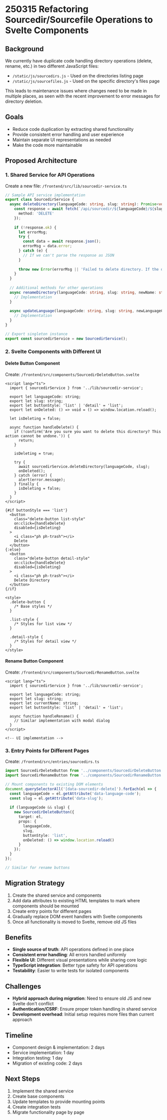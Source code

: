 # 250315 Refactoring Sourcedir/Sourcefile Operations to Svelte Components

## Background
We currently have duplicate code handling directory operations (delete, rename, etc.) in two different JavaScript files:
- `/static/js/sourcedirs.js` - Used on the directories listing page 
- `/static/js/sourcefiles.js` - Used on the specific directory's files page

This leads to maintenance issues where changes need to be made in multiple places, as seen with the recent improvement to error messages for directory deletion.

## Goals
- Reduce code duplication by extracting shared functionality
- Provide consistent error handling and user experience
- Maintain separate UI representations as needed
- Make the code more maintainable

## Proposed Architecture

### 1. Shared Service for API Operations
Create a new file: `/frontend/src/lib/sourcedir-service.ts`

```typescript
// Sample API service implementation
export class SourcedirService {
  async deleteDirectory(languageCode: string, slug: string): Promise<void> {
    const response = await fetch(`/api/sourcedir/${languageCode}/${slug}`, {
      method: 'DELETE'
    });
    
    if (!response.ok) {
      let errorMsg;
      try {
        const data = await response.json();
        errorMsg = data.error;
      } catch (e) {
        // If we can't parse the response as JSON
      }
      
      throw new Error(errorMsg || 'Failed to delete directory. If the directory contains files, you must delete all files first.');
    }
  }
  
  // Additional methods for other operations
  async renameDirectory(languageCode: string, slug: string, newName: string): Promise<{slug: string}> {
    // Implementation
  }
  
  async updateLanguage(languageCode: string, slug: string, newLanguageCode: string): Promise<void> {
    // Implementation
  }
}

// Export singleton instance
export const sourcedirService = new SourcedirService();
```

### 2. Svelte Components with Different UI

#### Delete Button Component

Create: `/frontend/src/components/SourcedirDeleteButton.svelte`

```svelte
<script lang="ts">
  import { sourcedirService } from '../lib/sourcedir-service';
  
  export let languageCode: string;
  export let slug: string;
  export let buttonStyle: 'list' | 'detail' = 'list';
  export let onDeleted: () => void = () => window.location.reload();
  
  let isDeleting = false;
  
  async function handleDelete() {
    if (!confirm('Are you sure you want to delete this directory? This action cannot be undone.')) {
      return;
    }
    
    isDeleting = true;
    
    try {
      await sourcedirService.deleteDirectory(languageCode, slug);
      onDeleted();
    } catch (error) {
      alert(error.message);
    } finally {
      isDeleting = false;
    }
  }
</script>

{#if buttonStyle === 'list'}
  <button 
    class="delete-button list-style" 
    on:click={handleDelete} 
    disabled={isDeleting}
  >
    <i class="ph ph-trash"></i>
    Delete
  </button>
{:else}
  <button 
    class="delete-button detail-style" 
    on:click={handleDelete} 
    disabled={isDeleting}
  >
    <i class="ph ph-trash"></i>
    Delete Directory
  </button>
{/if}

<style>
  .delete-button {
    /* Base styles */
  }
  
  .list-style {
    /* Styles for list view */
  }
  
  .detail-style {
    /* Styles for detail view */
  }
</style>
```

#### Rename Button Component
Create: `/frontend/src/components/SourcedirRenameButton.svelte`
```svelte
<script lang="ts">
  import { sourcedirService } from '../lib/sourcedir-service';
  
  export let languageCode: string;
  export let slug: string;
  export let currentName: string;
  export let buttonStyle: 'list' | 'detail' = 'list';
  
  async function handleRename() {
    // Similar implementation with modal dialog
  }
</script>

<!-- UI implementation -->
```

### 3. Entry Points for Different Pages

Create: `/frontend/src/entries/sourcedirs.ts`
```typescript
import SourcedirDeleteButton from '../components/SourcedirDeleteButton.svelte';
import SourcedirRenameButton from '../components/SourcedirRenameButton.svelte';

// Mount components to existing DOM elements
document.querySelectorAll('[data-sourcedir-delete]').forEach(el => {
  const languageCode = el.getAttribute('data-language-code');
  const slug = el.getAttribute('data-slug');
  
  if (languageCode && slug) {
    new SourcedirDeleteButton({
      target: el,
      props: {
        languageCode,
        slug,
        buttonStyle: 'list',
        onDeleted: () => window.location.reload()
      }
    });
  }
});

// Similar for rename buttons
```

## Migration Strategy

1. Create the shared service and components
2. Add data attributes to existing HTML templates to mark where components should be mounted
3. Create entry points for different pages
4. Gradually replace DOM event handlers with Svelte components
5. Once all functionality is moved to Svelte, remove old JS files

## Benefits

- **Single source of truth**: API operations defined in one place
- **Consistent error handling**: All errors handled uniformly
- **Flexible UI**: Different visual presentations while sharing core logic
- **TypeScript integration**: Better type safety for API operations
- **Testability**: Easier to write tests for isolated components

## Challenges

- **Hybrid approach during migration**: Need to ensure old JS and new Svelte don't conflict
- **Authentication/CSRF**: Ensure proper token handling in shared service
- **Development overhead**: Initial setup requires more files than current approach

## Timeline
- Component design & implementation: 2 days
- Service implementation: 1 day
- Integration testing: 1 day
- Migration of existing code: 2 days

## Next Steps
1. Implement the shared service
2. Create base components
3. Update templates to provide mounting points
4. Create integration tests
5. Migrate functionality page by page
